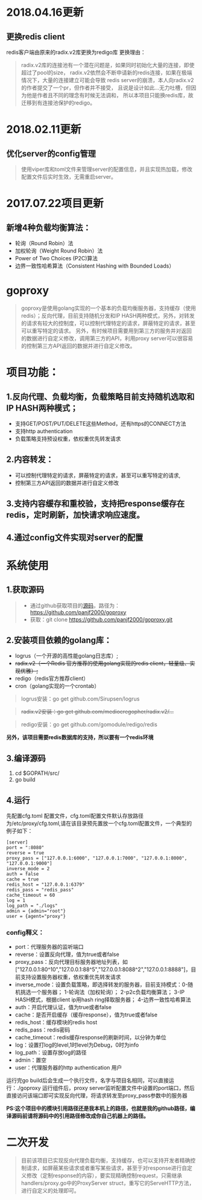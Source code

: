 # 2018.04.16更新
## 更换redis client
redis客户端由原来的radix.v2库更换为redigo库
更换理由：
>radix.v2库的连接池有一个潜在问题是，如果同时初始化大量的连接，即使超过了pool的size，
radix.v2依然会不断申请新的redis连接，如果在极端情况下，大量的连接建立可能会导致
redis server的崩溃，本人向radix.v2的作者提交了一个pr，但作者并不接受，
且说是设计如此...无力吐槽，但因为他是作者且不同的理念有时候无法调和，
所以本项目只能换redis库，故迁移到有连接池保护的redigo。

# 2018.02.11更新
## 优化server的config管理
>使用viper库和toml文件来管理server的配置信息，并且实现热加载，修改配置文件后实时生效，无需重启server。

# 2017.07.22项目更新
## 新增4种负载均衡算法：
* 轮询（Round Robin）法
* 加权轮询（Weight Round Robin）法
* Power of Two Choices (P2C)算法
* 边界一致性哈希算法（Consistent Hashing with Bounded Loads）


# goproxy
>goproxy是使用golang实现的一个基本的负载均衡服务器，支持缓存（使用redis）；反向代理，目前支持随机分发和IP HASH两种模式，另外，对转发的请求有较大的控制度，可以控制代理特定的请求，屏蔽特定的请求，甚至可以重写特定的请求。 另外，有时候项目需要用到第三方的服务并对返回的数据进行自定义修改，调用第三方的API，利用proxy server可以很容易的控制第三方API返回的数据并进行自定义修改。

# 项目功能：

## 1.反向代理、负载均衡，负载策略目前支持随机选取和IP HASH两种模式；
- 支持GET/POST/PUT/DELETE这些Method，还有https的CONNECT方法
- 支持http authentication
- 负载策略支持预设权重，依权重优先转发请求

## 2.内容转发：
- 可以控制代理特定的请求，屏蔽特定的请求，甚至可以重写特定的请求,
- 控制第三方API返回的数据并进行自定义修改

## 3.支持内容缓存和重校验，支持把response缓存在redis，定时刷新，加快请求响应速度。

## 4.通过config文件实现对server的配置

# 系统使用
## 1.获取源码
>* 通过github获取项目的[源码](https://github.com/panjf2000/goproxy)，路径为：https://github.com/panjf2000/goproxy
>* 获取：git clone https://github.com/panjf2000/goproxy.git

## 2.安装项目依赖的golang库：
- logrus（一个开源的高性能golang日志库）;
- ~~radix.v2（一个Redis 官方推荐的使用golang实现的redis client，轻量级、实现优雅）;~~
- redigo（redis官方推荐client）
- cron（golang实现的一个crontab）

>logrus安装：go get github.com/Sirupsen/logrus

>~~radix.v2安装：go get github.com/mediocregopher/radix.v2/…~~

>redigo安装：go get github.com/gomodule/redigo/redis

**另外，该项目需要redis数据库的支持，所以要有一个redis环境**

## 3.编译源码
1. cd $GOPATH/src/
2. go build

## 4.运行
先配置cfg.toml 配置文件，cfg.toml配置文件默认存放路径为/etc/proxy/cfg.toml,请在该目录预先置放一个cfg.toml配置文件，一个典型的例子如下：
```
[server]
port = ":8080"
reverse = true
proxy_pass = ["127.0.0.1:6000", "127.0.0.1:7000", "127.0.0.1:8000", "127.0.0.1:9000"]
inverse_mode = 2
auth = false
cache = true
redis_host = "127.0.0.1:6379"
redis_pass = "redis_pass"
cache_timeout = 60
log = 1
log_path = "./logs"
admin = {admin="root"}
user = {agent="proxy"}

```

### config释义：
- port：代理服务器的监听端口
- reverse：设置反向代理，值为true或者false
- proxy_pass：反向代理目标服务器地址列表，如["127.0.0.1:80^10","127.0.0.1:88^5","127.0.0.1:8088^2","127.0.0.1:8888"]，目前支持设置服务器权重，依权重优先转发请求
- inverse_mode：设置负载策略，即选择转发的服务器，目前支持模式：0-随机挑选一个服务器； 1-轮询法（加权轮询）； 2-p2c负载均衡算法； 3-IP HASH模式，根据client ip用hash ring择取服务器； 4-边界一致性哈希算法
- auth：开启代理认证，值为true或者false
- cache：是否开启缓存（缓存response），值为true或者false
- redis_host：缓存模块的redis host
- redis_pass：redis密码
- cache_timeout：redis缓存response的刷新时间，以分钟为单位
- log：设置打log的level,1时level为Debug，0时为info
- log_path：设置存放log的路径
- admin：置空
- user：代理服务器的http authentication 用户

  
  
运行完go build后会生成一个执行文件，名字与项目名相同，可以直接运行：./goproxy
运行组件后，proxy server监听配置文件中设置的port端口，然后直接访问该端口即可实现反向代理，将请求转发至proxy_pass参数中的服务器

**PS:这个项目中的模块引用路径还是我本机上的路径，也就是我的github路径，编译源码前请将源码中的引用路径修改成你自己机器上的路径。**

# 二次开发
>目前该项目已实现反向代理负载均衡，支持缓存，也可以支持开发者精确控制请求，如屏蔽某些请求或者重写某些请求，甚至于对response进行自定义修改（定制response的内容），要实现精确控制request，只需继承handlers/proxy.go中的ProxyServer struct，重写它的ServeHTTP方法，进行自定义的处理即可。

